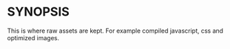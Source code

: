 # SYNOPSIS
This is where raw assets are kept. For example compiled javascript, css and optimized images.


